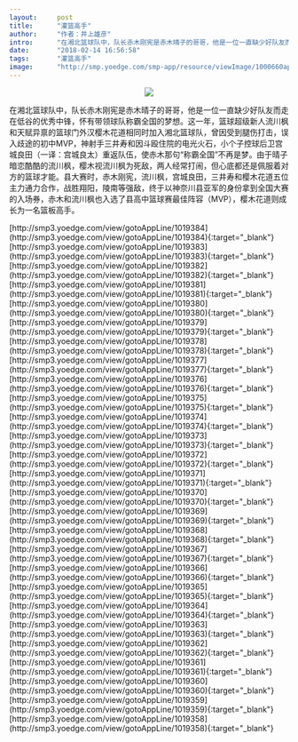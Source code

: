 ```yaml
---
layout:     post
title:      "灌篮高手"
author:     "作者：井上雄彦"
intro:      "在湘北篮球队中，队长赤木刚宪是赤木晴子的哥哥，他是一位一直缺少好队友而走在低谷的优秀中锋，怀有带领球队称霸全国的梦想。这一年，篮球超级新人流川枫和天赋异禀的篮球门外汉樱木花道相同时加入湘北篮球队，曾因受到腿伤打击，误入歧途的初中MVP，神射手三井寿和因斗殴住院的电光火石，小个子控球后卫宫城良田（一译：宫城良太）重返队伍，使赤木那句“称霸全国”不再是梦。由于晴子暗恋酷酷的流川枫，樱木视流川枫为死敌，两人经常打闹，但心底都还是佩服着对方的篮球才能。县大赛时，赤木刚宪，流川枫，宫城良田，三井寿和樱木花道五位主力通力合作，战胜翔阳，陵南等强敌，终于以神奈川县亚军的身份拿到全国大赛的入场券，赤木和流川枫也入选了县高中篮球赛最佳阵容（MVP），樱木花道则成长为一名篮板高手。"
date:       "2018-02-14 16:56:58"
tags:       "灌篮高手"
image:      "http://smp.yoedge.com/smp-app/resource/viewImage/1000660appline.png"
---
```

<div style="text-align: center">
<p><img src="http://smp.yoedge.com/smp-app/resource/viewImage/1000660appline.png"/></p>
</div>
<p class="post-meta">
<span>在湘北篮球队中，队长赤木刚宪是赤木晴子的哥哥，他是一位一直缺少好队友而走在低谷的优秀中锋，怀有带领球队称霸全国的梦想。这一年，篮球超级新人流川枫和天赋异禀的篮球门外汉樱木花道相同时加入湘北篮球队，曾因受到腿伤打击，误入歧途的初中MVP，神射手三井寿和因斗殴住院的电光火石，小个子控球后卫宫城良田（一译：宫城良太）重返队伍，使赤木那句“称霸全国”不再是梦。由于晴子暗恋酷酷的流川枫，樱木视流川枫为死敌，两人经常打闹，但心底都还是佩服着对方的篮球才能。县大赛时，赤木刚宪，流川枫，宫城良田，三井寿和樱木花道五位主力通力合作，战胜翔阳，陵南等强敌，终于以神奈川县亚军的身份拿到全国大赛的入场券，赤木和流川枫也入选了县高中篮球赛最佳阵容（MVP），樱木花道则成长为一名篮板高手。</span>
</p>
[http://smp3.yoedge.com/view/gotoAppLine/1019384](http://smp3.yoedge.com/view/gotoAppLine/1019384){:target="_blank"}
[http://smp3.yoedge.com/view/gotoAppLine/1019383](http://smp3.yoedge.com/view/gotoAppLine/1019383){:target="_blank"}
[http://smp3.yoedge.com/view/gotoAppLine/1019382](http://smp3.yoedge.com/view/gotoAppLine/1019382){:target="_blank"}
[http://smp3.yoedge.com/view/gotoAppLine/1019381](http://smp3.yoedge.com/view/gotoAppLine/1019381){:target="_blank"}
[http://smp3.yoedge.com/view/gotoAppLine/1019380](http://smp3.yoedge.com/view/gotoAppLine/1019380){:target="_blank"}
[http://smp3.yoedge.com/view/gotoAppLine/1019379](http://smp3.yoedge.com/view/gotoAppLine/1019379){:target="_blank"}
[http://smp3.yoedge.com/view/gotoAppLine/1019378](http://smp3.yoedge.com/view/gotoAppLine/1019378){:target="_blank"}
[http://smp3.yoedge.com/view/gotoAppLine/1019377](http://smp3.yoedge.com/view/gotoAppLine/1019377){:target="_blank"}
[http://smp3.yoedge.com/view/gotoAppLine/1019376](http://smp3.yoedge.com/view/gotoAppLine/1019376){:target="_blank"}
[http://smp3.yoedge.com/view/gotoAppLine/1019375](http://smp3.yoedge.com/view/gotoAppLine/1019375){:target="_blank"}
[http://smp3.yoedge.com/view/gotoAppLine/1019374](http://smp3.yoedge.com/view/gotoAppLine/1019374){:target="_blank"}
[http://smp3.yoedge.com/view/gotoAppLine/1019373](http://smp3.yoedge.com/view/gotoAppLine/1019373){:target="_blank"}
[http://smp3.yoedge.com/view/gotoAppLine/1019372](http://smp3.yoedge.com/view/gotoAppLine/1019372){:target="_blank"}
[http://smp3.yoedge.com/view/gotoAppLine/1019371](http://smp3.yoedge.com/view/gotoAppLine/1019371){:target="_blank"}
[http://smp3.yoedge.com/view/gotoAppLine/1019370](http://smp3.yoedge.com/view/gotoAppLine/1019370){:target="_blank"}
[http://smp3.yoedge.com/view/gotoAppLine/1019369](http://smp3.yoedge.com/view/gotoAppLine/1019369){:target="_blank"}
[http://smp3.yoedge.com/view/gotoAppLine/1019368](http://smp3.yoedge.com/view/gotoAppLine/1019368){:target="_blank"}
[http://smp3.yoedge.com/view/gotoAppLine/1019367](http://smp3.yoedge.com/view/gotoAppLine/1019367){:target="_blank"}
[http://smp3.yoedge.com/view/gotoAppLine/1019366](http://smp3.yoedge.com/view/gotoAppLine/1019366){:target="_blank"}
[http://smp3.yoedge.com/view/gotoAppLine/1019365](http://smp3.yoedge.com/view/gotoAppLine/1019365){:target="_blank"}
[http://smp3.yoedge.com/view/gotoAppLine/1019364](http://smp3.yoedge.com/view/gotoAppLine/1019364){:target="_blank"}
[http://smp3.yoedge.com/view/gotoAppLine/1019363](http://smp3.yoedge.com/view/gotoAppLine/1019363){:target="_blank"}
[http://smp3.yoedge.com/view/gotoAppLine/1019362](http://smp3.yoedge.com/view/gotoAppLine/1019362){:target="_blank"}
[http://smp3.yoedge.com/view/gotoAppLine/1019361](http://smp3.yoedge.com/view/gotoAppLine/1019361){:target="_blank"}
[http://smp3.yoedge.com/view/gotoAppLine/1019360](http://smp3.yoedge.com/view/gotoAppLine/1019360){:target="_blank"}
[http://smp3.yoedge.com/view/gotoAppLine/1019359](http://smp3.yoedge.com/view/gotoAppLine/1019359){:target="_blank"}
[http://smp3.yoedge.com/view/gotoAppLine/1019358](http://smp3.yoedge.com/view/gotoAppLine/1019358){:target="_blank"}


